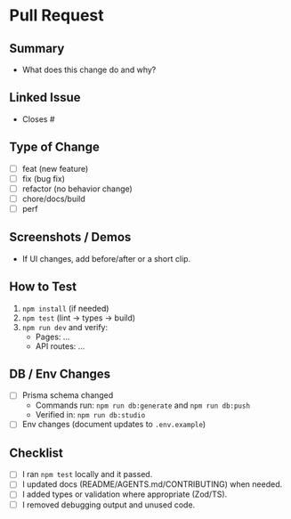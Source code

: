 # Pull Request

## Summary
- What does this change do and why?

## Linked Issue
- Closes #

## Type of Change
- [ ] feat (new feature)
- [ ] fix (bug fix)
- [ ] refactor (no behavior change)
- [ ] chore/docs/build
- [ ] perf

## Screenshots / Demos
- If UI changes, add before/after or a short clip.

## How to Test
1. `npm install` (if needed)
2. `npm test` (lint → types → build)
3. `npm run dev` and verify:
   - Pages: …
   - API routes: …

## DB / Env Changes
- [ ] Prisma schema changed
  - Commands run: `npm run db:generate` and `npm run db:push`
  - Verified in: `npm run db:studio`
- [ ] Env changes (document updates to `.env.example`)

## Checklist
- [ ] I ran `npm test` locally and it passed.
- [ ] I updated docs (README/AGENTS.md/CONTRIBUTING) when needed.
- [ ] I added types or validation where appropriate (Zod/TS).
- [ ] I removed debugging output and unused code.
